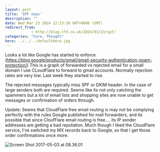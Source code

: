 ```yaml
---
layout: post
title: 'SPF oops'
description: ""
date: Wed Mar 23 2024 12:23:39 GMT+0000 (GMT)
redirect_from: 
            - http://blog.tfd.co.uk/2024/03/23/spf/
categories: "Core, Thought"
hero: ../../../defaultHero.jpg
---
```


Looks a lot like Google has started to enforce (https://blog.google/products/gmail/gmail-security-authentication-spam-protection/) This is a graph of forwarded vs rejected email for a small domain I use CLoudFlare to forward to gmail accounts. Normally rejection rates are very low. Last week they started to rise.

The rejected messages typically miss SPF or DKIM header. In the case of large senders both are required. Seems like its not only catching the spammers but a lot of email lists and shopping sites are now unable to get messages or confirmation of orders through.

Update: Seems that CloudFlare free email routing is may not be complying perfectly with the rules Google published for mail forwarders, and its possible that since CloufFlare email routing is free.... its IP sender addresses are getting a bad reputation. Much though I liked the CloudFlare service, I've switched my MX records back to Google, so that I get those order confirmations once more.

![Screen Shot 2017-05-03 at 08.36.01](https://ik.imagekit.io/htj4bin8p/emailrejections-20240323.png)
